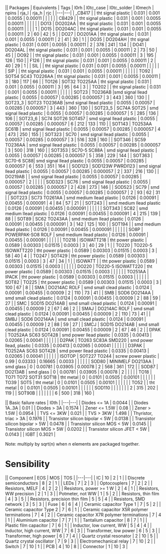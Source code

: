 || Packages | Equivalents | Tags | l0rh | l0tc_case | l0tc_solder | l0mech | npins | rja_l | rja_h | rjc |
|---|---|
| _CB417    |      | tht signal plastic | 0.031 | 0.001 | 0.0055 | 0.00011 | | | | |
| CB429 |          | tht signal plastic | 0.031 | 0.001 | 0.0055 | 0.00011 | | | | |
| DO13  | DO202AA  | tht signal plastic | 0.031 | 0.001 | 0.0055 | 0.00011 | | | | 1
| DO15  | DO204AC  | tht signal plastic | 0.031 | 0.001 | 0.0055 | 0.00011 | 2 | 60 | 42 | 5 |
| DO27  | DO201AA  | tht signal plastic | 0.031 | 0.001 | 0.0055 | 0.00011 | 2 | 41 | 30 | 1 |
| DO35  | DO204AH  | tht signal plastic | 0.031 | 0.001 | 0.0055 | 0.00011 | 2 | 378 | 241 | 134 |
| DO41  | DO204AL  | tht signal plastic | 0.031 | 0.001 | 0.0055 | 0.00011 | 2 | 73 | 50 | 45 |
| DO92  |          | tht signal plastic | 0.031 | 0.001 | 0.0055 | 0.00011 | 3 | 195 | 126 | 150 |
| F126  |          | tht signal plastic | 0.031 | 0.001 | 0.0055 | 0.00011 | 2 | 40 | 29 | 1 |
| SIL   |          | tht signal plastic | 0.031 | 0.001 | 0.0055 | 0.00011 | | | | |
| SIP   |          | tht signal plastic | 0.031 | 0.001 | 0.0055 | 0.00011 | | | | |
| TO92  | SOT54 SC43 TO226AA | tht signal plastic | 0.031 | 0.001 | 0.0055 | 0.00011 | 3 | 180 | 117 | 66 |
| TO126 | SOT32 TO225AA | tht signal plastic | 0.031 | 0.001 | 0.0055 | 0.00011 | 3 | 95 | 64 | 3 |
| TO202 | | tht signal plastic | 0.031 | 0.001 | 0.0055 | 0.00011 | | | | |
| SOT23   | TO236AB |smd signal llead plastic | 0.0055 | 0.00057 | 0.00285 | 0.000057 | 3 | 443 | 360 | 130 |
| SOT23_3 | SOT23 TO236AB |smd signal llead plastic | 0.0055 | 0.00057 | 0.00285 | 0.000057 | 3 | 443 | 360 | 130 |
| SOT23_5 | SC74A SOT25 | smd signal llead plastic | 0.0055 | 0.00057 | 0.00285 | 0.000057 | 5 | 285 | 136 | 106 |
| SOT23_6 | SC74 SOT26 SOT457 | smd signal llead plastic | 0.0055 | 0.00057 | 0.00285 | 0.000057 | 6 | 212 | 133 | 110 |
| SOT143 | TO253AA SC61B | smd signal llead plastic | 0.0055 | 0.00057 | 0.00285 | 0.000057 | 4 | 473 | 250 | 155 |
| SOT323 | SC70 | smd signal llead plastic | 0.0055 | 0.00057 | 0.00285 | 0.000057 | 3 | 516 | 328 | 160 |
| SOT346 | SC59 TO236AA | smd signal llead plastic | 0.0055 | 0.00057 | 0.00285 | 0.000057 | 3 | 500 | 318 | 160 |
| SOT353 | SC70-5 SC88A | smd signal llead plastic | 0.0055 | 0.00057 | 0.00285 | 0.000057 | 5 | 358 | 229 | 144 |
| SOT363 | SC70-6 SC88| smd signal llead plastic | 0.0055 | 0.00057 | 0.00285 | 0.000057 | 6 | 553 | 351 | 164 |
| SOD123 | SOD123W PWRDI123 | smd signal llead plastic | 0.0055 | 0.00057 | 0.00285 | 0.000057 | 2 | 337 | 216 | 130 |
| DO219AB | | smd signal llead plastic | 0.0055 | 0.00057 | 0.00285 | 0.000057 | 2 |  |  |  |
| SOD323 | SC76 | smd signal llead plastic | 0.0055 | 0.00057 | 0.00285 | 0.000057 |  2 | 428 | 273 | 146 |
| SOD523 | SC79 | smd signal llead plastic | 0.0055 | 0.00057 | 0.00285 | 0.000057 | 2 | 93 | 62 | 31 |
| SOT223 | SC73 TO261AA | smd medium llead plastic | 0.0126 | 0.00091 | 0.00455 | 0.000091 | 4 | 84 | 57 | 21 |
| SOT243 |               | smd medium llead plastic | 0.0126 | 0.00091 | 0.00455 | 0.000091 | | | | |
| SOT343 | SC82          | smd medium llead plastic | 0.0126 | 0.00091 | 0.00455 | 0.000091 | 4 | 215 | 139 | 88 |
| SOT89  | SC62 TO243AA | smd medium llead plastic | 0.0126 | 0.00091 | 0.00455 | 0.000091 | 3 | 142 | 125 | 100 |
| SOT194 |               | smd medium llead plastic | 0.0126 | 0.00091 | 0.00455 | 0.000091 | | | | |
| SO8P   | POWERPAK-SO8 ROLF  | smd medium llead plastic | 0.0126 | 0.00091 | 0.00455 | 0.000091 | | | | |
| TO218  | ISOWATT218    | tht power plastic | 0.0589 | 0.00303 | 0.01515 | 0.0003 | 3 | 40 | 29 | 1 |
| TO220  | TO220-5 ISOWATT220 | tht power plastic | 0.0589 | 0.00303 | 0.01515 | 0.0003 | 3 | 58 | 40 | 4 |
| TO247  | SOT429 | tht power plastic | 0.0589 | 0.00303 | 0.01515 | 0.0003 | 3 | 47 | 34 | 1 |
| ISOWATT |              | tht power plastic | 0.0589 | 0.00303 | 0.01515 | 0.0003 | | | | |
| DO220  | TO220-5 ISOWATT220 | tht power plastic | 0.0589 | 0.00303 | 0.01515 | 0.0003 | | | | |
| TO251AA  | IPACK | tht power plastic | 0.0589 | 0.00303 | 0.01515 | 0.0003 | | | | |
| SOT82  | TO225 | tht power plastic | 0.0589 | 0.00303 | 0.01515 | 0.0003 | 3 | 100 | 67 | 8 |
| SMA  | DO214AC ROLF | smd small clead plastic | 0.0124 | 0.00091 | 0.00455 | 0.00009 | 2 | 110 | 73 | 41 |
| SMB  | SOD6 DO214AA | smd small clead plastic | 0.0124 | 0.00091 | 0.00455 | 0.00009 | 2 | 88 | 59 | 27 |
| SMC  | SOD15 DO214AB | smd small clead plastic | 0.0124 | 0.00091 | 0.00455 | 0.00009 | 2 | 67 | 46 | 2 |
| SMAJ  | DO214AC ROLF | smd small clead plastic | 0.0124 | 0.00091 | 0.00455 | 0.00009 | 2 | 110 | 73 | 41 |
| SMBJ  | SOD6 DO214AA | smd small clead plastic | 0.0124 | 0.00091 | 0.00455 | 0.00009 | 2 | 88 | 59 | 27 |
| SMCJ  | SOD15 DO214AB | smd small clead plastic | 0.0124 | 0.00091 | 0.00455 | 0.00009 | 2 | 67 | 46 | 2 |
| DPAK  | TO252AA SC63 SOT428 | smd power llead plastic | 0.0335 | 0.00413 | 0.02065 | 0.00041 | | | | |
| D2PAK  | TO263 SC83A SMD220 | smd power llead, plastic | 0.0335 | 0.00413 | 0.02065 | 0.00041 | | | | |
| D3PAK  | TO252AA SC63 SOT428 | smd power llead plastic | 0.0335 | 0.00413 | 0.02065 | 0.00041 | | | | |
| ISOTOP  | SOT227 TO244 | screw power plastic | 0.99 | 0.03333 | 0.16665 | 0.0033 | | | | |
| SOD80  | MINIMELF DO213AA | smd glass | 0 | 0.00781 | 0.03905 | 0.00078 | 2 | 568 | 361 | 172 |
| SOD87  | DO213AB | smd glass | 0 | 0.00781 | 0.03905 | 0.00078 | 2 | | | |
| TO18  | TO71 TO72 SOT31 SOT18 | tht metal | 0 | 0.0101 | 0.0505 | 0.00101 | | | | |
| TO39  | SOT5 | tht metal | 0 | 0.0101 | 0.0505 | 0.00101 | | | | |
| TO52  |      | tht metal | 0 | 0.0101 | 0.0505 | 0.00101 | | | | |
| SOD110 |     |            |   |        |        |         | 2 | 315 | 202 | 119 |
| SOT90B |     |            |   |        |        |         | 6 | 500 | 318 | 160 |



|| Basic failure rates | l0th |
|---|---|
| Diodes <= 1A  | 0.0044 |
| Diodes 1A..3A | 0.01   |
| Diodes > 3A   | 0.1574 |
| Zener <= 1.5W | 0.08   |
| Zener > 1.5W  | 0.0954 |
| TVS <= 3KW    | 0.021  |
| TVS > 3KW     | 1.498  |
| Thyristor, triac > 3A | 0.1976 |
| Transistor silicon bipolar < 5W | 0.0138 |
| Transistor silicon bipolar > 5W | 0.0478 |
| Transistor silicon MOS < 5W | 0.0145 |
| Transistor silicon MOS > 5W | 0.0202 |
| Transistor silicon JFET < 5W | 0.0143 |
| IGBT | 0.3021 |

Note: multiply by sqrt(n) when n elements are packaged together.

# Sensibility

|| Component | EOS | MOS | TOS |
|---|---|
| IC | 10 | 2 | 1 |
| Discrete semiconductors | 8 | 2 | 1 |
| LEDs | 7 | 2 | 3 |
| Optocouplers | 7 | 2 | 2 |
| Resistors, MELF | 4 | 2 | 2 |
| Resistors, power >= 1 W |  2 | 4 | 1 |
| Resistors, WW precision |  2 | 1 | 3 |
| Potmeter, not WW | 1 | 5 | 2 |
| Resistors, thin film |  4 | 3 | 5 |
| Resistors, precision thin film |  5 | 5 | 4 |
| Resistors, SMD network |  3 | 5 | 3 |
| Fuse | 6 | 6 | 4 |
| Ceramic capacitor Type 1 | 7 | 5 | 2 |
| Ceramic capacitor Type 2 | 7 | 6 | 1 |
| Ceramic capacitor X5R polymer terminations |  7 | 4 | 2 |
| Ceramic capacitor X7R polymer terminations |  7 | 4 | 1 |
| Aluminium capacitor |  7 | 7 | 1 |
| Tantalium capacitor |  8 | 7 | 1 |
| Plastic film capacitor |  7 | 6 | 1 |
| Inductor, low current, WW |  5 | 4 | 4 |
| Inductor, high current, WW |  7 | 6 | 3 |
| Transformer, low power |  6 | 5 | 3 |
| Transformer, high power |  6 | 7 | 4 |
| Quartz crystal resonator | 2 | 10 | 5 |
| Quartz crystal oscillator | 7 | 9 | 3 |
| Electromechanical relay | 7 | 10 | 2 |
| Switch | 7 | 10 | 1 |
| PCB | 4 | 10 | 8 |
| Connector | 1 | 10 | 3 |




